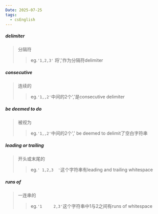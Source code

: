 ```yaml
---
Date: 2025-07-25
tags:
  - csEnglish
---
```

##### delimiter
> 分隔符
> >eg.`'1,2,3'` 将','作为分隔符delimiter

##### consecutive
>连续的
> >eg.`'1,,2'`中间的2个','是consecutive delimiter

##### be deemed to do
>被视为
> >eg.`'1,,2'`中间的2个',' be deemed to delimit了空白字符串

##### leading or trailing
>开头或末尾的
>>eg.`' 1,2,3  '`这个字符串有leading and trailing whitespace

##### runs of
>一连串的
>>eg.`'1     2,3'`这个字符串中1与2之间有runs of whitespace

